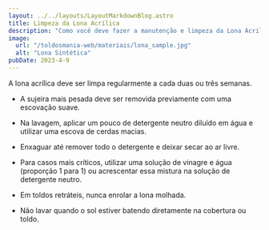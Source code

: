 ```yaml
---
layout: ../../layouts/LayoutMarkdownBlog.astro
title: Limpeza da Lona Acrílica
description: "Como você deve fazer a manutenção e limpeza da Lona Acrilica"
image:
  url: "/toldosmania-web/materiais/lona_sample.jpg"
  alt: "Lona Sintética"
pubDate: 2023-4-9
---
```


A lona acrílica deve ser limpa regularmente a cada duas ou três semanas.

- A sujeira mais pesada deve ser removida previamente com uma escovação suave.

- Na lavagem, aplicar um pouco de detergente neutro diluído em água e utilizar uma escova de cerdas macias.

- Enxaguar até remover todo o detergente e deixar secar ao ar livre.

- Para casos mais críticos, utilizar uma solução de vinagre e água (proporção 1 para 1) ou acrescentar essa mistura na solução de detergente neutro.

- Em toldos retráteis, nunca enrolar a lona molhada.

- Não lavar quando o sol estiver batendo diretamente na cobertura ou toldo.